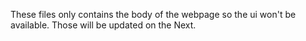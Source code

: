 These files only contains the body of the webpage so the ui won't be available.
Those will be updated on the Next.
